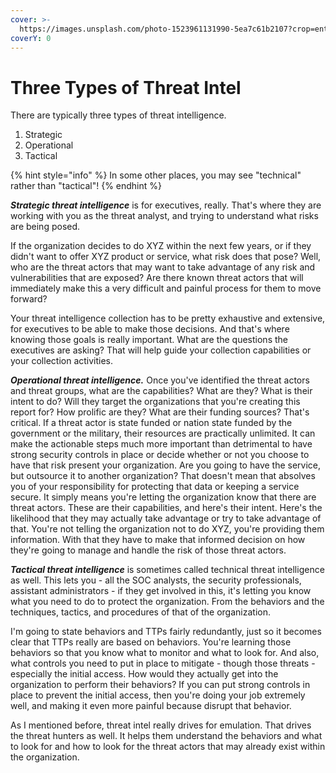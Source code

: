 ```yaml
---
cover: >-
  https://images.unsplash.com/photo-1523961131990-5ea7c61b2107?crop=entropy&cs=srgb&fm=jpg&ixid=MnwxOTcwMjR8MHwxfHNlYXJjaHw0fHx0ZWNofGVufDB8fHx8MTY0NTk5MDg4Mg&ixlib=rb-1.2.1&q=85
coverY: 0
---
```


# Three Types of Threat Intel

There are typically three types of threat intelligence.

1. Strategic&#x20;
2. Operational
3. Tactical

{% hint style="info" %}
In some other places, you may see "technical" rather than "tactical"!
{% endhint %}

_**Strategic threat intelligence**_ is for executives, really. That's where they are working with you as the threat analyst, and trying to understand what risks are being posed.&#x20;

If the organization decides to do XYZ within the next few years, or if they didn't want to offer XYZ product or service, what risk does that pose? Well, who are the threat actors that may want to take advantage of any risk and vulnerabilities that are exposed? Are there known threat actors that will immediately make this a very difficult and painful process for them to move forward?&#x20;

Your threat intelligence collection has to be pretty exhaustive and extensive, for executives to be able to make those decisions. And that's where knowing those goals is really important. What are the questions the executives are asking? That will help guide your collection capabilities or your collection activities.&#x20;

_**Operational threat intelligence.**_ Once you've identified the threat actors and threat groups, what are the capabilities? What are they? What is their intent to do? Will they target the organizations that you're creating this report for? How prolific are they? What are their funding sources? That's critical. If a threat actor is state funded or nation state funded by the government or the military, their resources are practically unlimited. It can make the actionable steps much more important than detrimental to have strong security controls in place or decide whether or not you choose to have that risk present your organization. Are you going to have the service, but outsource it to another organization? That doesn't mean that absolves you of your responsibility for protecting that data or keeping a service secure. It simply means you're letting the organization know that there are threat actors. These are their capabilities, and here's their intent. Here's the likelihood that they may actually take advantage or try to take advantage of that. You're not telling the organization not to do XYZ, you're providing them information. With that they have to make that informed decision on how they're going to manage and handle the risk of those threat actors.&#x20;

_**Tactical threat intelligence**_ is sometimes called technical threat intelligence as well. This lets you - all the SOC analysts, the security professionals, assistant administrators - if they get involved in this, it's letting you know what you need to do to protect the organization. From the behaviors and the techniques, tactics, and procedures of that of the organization.&#x20;

I'm going to state behaviors and TTPs fairly redundantly, just so it becomes clear that TTPs really are based on behaviors. You're learning those behaviors so that you know what to monitor and what to look for. And also, what controls you need to put in place to mitigate - though those threats - especially the initial access. How would they actually get into the organization to perform their behaviors? If you can put strong controls in place to prevent the initial access, then you're doing your job extremely well, and making it even more painful because disrupt that behavior.&#x20;

As I mentioned before, threat intel really drives for emulation. That drives the threat hunters as well. It helps them understand the behaviors and what to look for and how to look for the threat actors that may already exist within the organization.&#x20;
